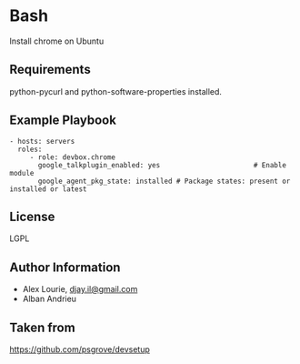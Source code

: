 Bash
========

Install chrome on Ubuntu

Requirements
------------

python-pycurl and python-software-properties installed.

Example Playbook
-------------------------

    - hosts: servers
      roles:
         - role: devbox.chrome
           google_talkplugin_enabled: yes                       # Enable module
           google_agent_pkg_state: installed # Package states: present or installed or latest
License
-------

LGPL

Author Information
------------------

- Alex Lourie, djay.il@gmail.com
- Alban Andrieu


Taken from
------------------

https://github.com/psgrove/devsetup

